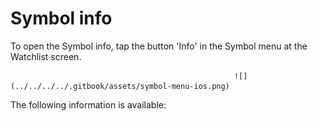 # Symbol info

 To open the Symbol info, tap the button 'Info' in the Symbol menu at the Watchlist screen.

                                                      ![](../../../../.gitbook/assets/symbol-menu-ios.png) 

The following information is available:






